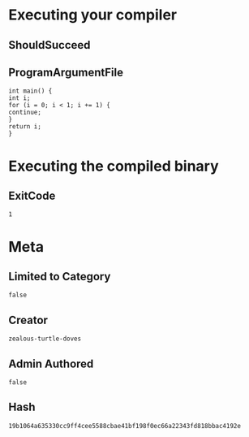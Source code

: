 # Executing your compiler

## ShouldSucceed

## ProgramArgumentFile

```
int main() {
int i;
for (i = 0; i < 1; i += 1) {
continue;
}
return i;
}
```

# Executing the compiled binary

## ExitCode

```
1
```

# Meta

## Limited to Category

```
false
```

## Creator

```
zealous-turtle-doves
```

## Admin Authored

```
false
```

## Hash

```
19b1064a635330cc9ff4cee5588cbae41bf198f0ec66a22343fd818bbac4192e
```
